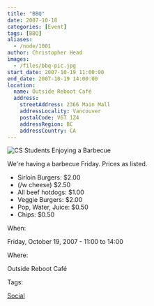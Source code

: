 ```yaml
---
title: "BBQ"
date: 2007-10-18
categories: [Event]
tags: [BBQ]
aliases:
  - /node/1001
author: Christopher Head
images:
  - /files/bbq-pic.jpg
start_date: 2007-10-19 11:00:00
end_date: 2007-10-19 14:00:00
location:
  name: Outside Reboot Café
  address:
    streetAddress: 2366 Main Mall
    addressLocality: Vancouver
    postalCode: V6T 1Z4
    addressRegion: BC
    addressCountry: CA
---
```


![CS Students Enjoying a Barbecue](/files/bbq-pic.jpg)

We're having a barbecue Friday. Prices as listed.

- Sirloin Burgers: $2.00
- (/w cheese) $2.50
- All beef hotdogs: $1.00
- Veggie Burgers: $2.00
- Pop, Water, Juice: $0.50
- Chips: $0.50

When:

Friday, October 19, 2007 - 11:00 to 14:00

Where:

Outside Reboot Café

Tags:

[Social](/social)
